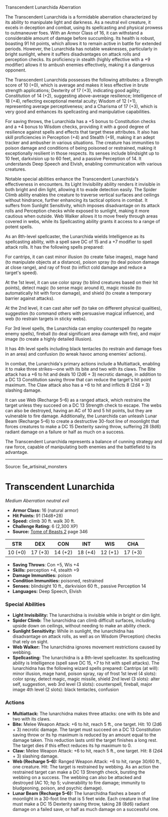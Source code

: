 <MonsterName/>Transcendent Lunarchida</MonsterName>
<CreatureType/>Aberration</CreatureType>

<summary>The Transcendent Lunarchida is a formidable aberration characterized by its ability to manipulate light and darkness. As a neutral evil creature, it excels in deception and combat, using its spellcasting and physical prowess to outmaneuver foes. With an Armor Class of 16, it can withstand a considerable amount of damage before succumbing. Its health is robust, boasting 91 hit points, which allows it to remain active in battle for extended periods. However, the Lunarchida has notable weaknesses, particularly in bright sunlight, where it suffers disadvantages on attack rolls and perception checks. Its proficiency in stealth (highly effective with a +9 modifier) allows it to ambush enemies effectively, making it a dangerous opponent.</summary>

<detail>

The Transcendent Lunarchida possesses the following attributes: a Strength score of 10 (+0), which is average and makes it less effective in brute strength applications; Dexterity of 17 (+3), indicating good agility; Constitution of 14 (+2), suggesting above-average resilience; Intelligence of 18 (+4), reflecting exceptional mental acuity; Wisdom of 12 (+1), representing average perceptiveness; and a Charisma of 17 (+3), which is very good and enhances its spellcasting and manipulative capabilities.

For saving throws, the Lunarchida has a +5 bonus to Constitution checks and a +4 bonus to Wisdom checks, providing it with a good degree of resilience against spells and effects that target these attributes. It also has skill proficiencies in Perception (+4) and Stealth (+9), making it an adept tracker and ambusher in various situations. The creature has immunities to poison damage and conditions of being poisoned or restrained, making it exceptionally resilient in those respects. Its senses include blindsight up to 10 feet, darkvision up to 60 feet, and a passive Perception of 14. It understands Deep Speech and Elvish, enabling communication with various creatures.

Notable special abilities enhance the Transcendent Lunarchida's effectiveness in encounters. Its Light Invisibility ability renders it invisible in both bright and dim light, allowing it to evade detection easily. The Spider Climb ability enables the creature to traverse vertical surfaces and ceilings without hindrance, further enhancing its tactical options in combat. It suffers from Sunlight Sensitivity, which imposes disadvantage on its attack rolls and Perception checks while exposed to sunlight, making it more cautious when outside. Web Walker allows it to move freely through areas covered in webs, while its Spellcasting ability grants it access to a range of potent spells.

As an 8th-level spellcaster, the Lunarchida wields Intelligence as its spellcasting ability, with a spell save DC of 15 and a +7 modifier to spell attack rolls. It has the following spells prepared: 

For cantrips, it can cast minor illusion (to create false images), mage hand (to manipulate objects at a distance), poison spray (to deal poison damage at close range), and ray of frost (to inflict cold damage and reduce a target's speed).

At the 1st level, it can use color spray (to blind creatures based on their hit points), detect magic (to sense magic around it), magic missile (to automatically hit with force damage), and shield (to create a temporary barrier against attacks).

At the 2nd level, it can cast alter self (to take on different physical qualities), suggestion (to command others with persuasive magical influence), and web (to restrain targets in sticky webs).

For 3rd level spells, the Lunarchida can employ counterspell (to negate enemy spells), fireball (to deal significant area damage with fire), and major image (to create a highly detailed illusion).

It has 4th level spells including black tentacles (to restrain and damage foes in an area) and confusion (to wreak havoc among enemies’ actions).

In combat, the Lunarchida's primary actions include a Multiattack, enabling it to make three strikes—one with its bite and two with its claws. The Bite attack has a +6 to hit and deals 10 (2d6 + 3) necrotic damage, in addition to a DC 13 Constitution saving throw that can reduce the target's hit point maximum. The Claw attack also has a +6 to hit and inflicts 8 (2d4 + 3) slashing damage. 

It can use Web (Recharge 5–6) as a ranged attack, which restrains the target unless they succeed on a DC 13 Strength check to escape. The webs can also be destroyed, having an AC of 10 and 5 hit points, but they are vulnerable to fire damage. Additionally, the Lunarchida can unleash Lunar Beam (Recharge 5–6) to create a destructive 30-foot line of moonlight that forces creatures to make a DC 15 Dexterity saving throw, suffering 28 (8d6) radiant damage on a failure or half as much on a success.

The Transcendent Lunarchida represents a balance of cunning strategy and raw force, capable of manipulating both enemies and the battlefield to its advantage.</detail>



---

Source: 5e_artisinal_monsters

# Transcendent Lunarchida

*Medium* *Aberration* *neutral evil*

- **Armor Class:** 16 (natural armor)
- **Hit Points:** 91 (14d8+28)
- **Speed:** climb 30 ft. walk 30 ft.
- **Challenge Rating:** 6 (2,300 XP)
- **Source:** [Tome of Beasts 2](https://koboldpress.com/kpstore/product/tome-of-beasts-2-for-5th-edition) page 346

| STR | DEX | CON | INT | WIS | CHA |
| --- | --- | --- | --- | --- | --- |
| 10 (+0) | 17 (+3) | 14 (+2) | 18 (+4) | 12 (+1) | 17 (+3) |

- **Saving Throws**: Con +5, Wis +4
- **Skills:** perception +4, stealth +9
- **Damage Immunities:** poison
- **Condition Immunities:** poisoned, restrained
- **Senses:** blindsight 10 ft., darkvision 60 ft., passive Perception 14
- **Languages:** Deep Speech, Elvish

### Special Abilities

- **Light Invisibility:** The lunarchidna is invisible while in bright or dim light.
- **Spider Climb:** The lunarchidna can climb difficult surfaces, including upside down on ceilings, without needing to make an ability check.
- **Sunlight Sensitivity:** While in sunlight, the lunarchidna has disadvantage on attack rolls, as well as on Wisdom (Perception) checks that rely on sight.
- **Web Walker:** The lunarchidna ignores movement restrictions caused by webbing.
- **Spellcasting:** The lunarchidna is a 8th-level spellcaster. Its spellcasting ability is Intelligence (spell save DC 15, +7 to hit with spell attacks). The lunarchidna has the following wizard spells prepared:
Cantrips (at will): minor illusion, mage hand, poison spray, ray of frost
1st level (4 slots): color spray, detect magic, magic missile, shield
2nd level (3 slots): alter self, suggestion, web
3rd level (3 slots): counterspell, fireball, major image
4th level (2 slots): black tentacles, confusion

### Actions

- **Multiattack:** The lunarchidna makes three attacks: one with its bite and two with its claws.
- **Bite:** Melee Weapon Attack: +6 to hit, reach 5 ft., one target. Hit: 10 (2d6 + 3) necrotic damage. The target must succeed on a DC 13 Constitution saving throw or its hp maximum is reduced by an amount equal to the damage taken. This reduction lasts until the target finishes a long rest. The target dies if this effect reduces its hp maximum to 0.
- **Claw:** Melee Weapon Attack: +6 to hit, reach 5 ft., one target. Hit: 8 (2d4 + 3) slashing damage.
- **Web (Recharge 5–6):** Ranged Weapon Attack: +6 to hit, range 30/60 ft., one creature. Hit: The target is restrained by webbing. As an action the restrained target can make a DC 13 Strength check, bursting the webbing on a success. The webbing can also be attacked and destroyed (AC 10; hp 5; vulnerability to fire damage; immunity to bludgeoning, poison, and psychic damage).
- **Lunar Beam (Recharge 5–6):** The lunarchidna flashes a beam of moonlight in a 30-foot line that is 5 feet wide. Each creature in that line must make a DC 15 Dexterity saving throw, taking 28 (8d6) radiant damage on a failed save, or half as much damage on a successful one.





